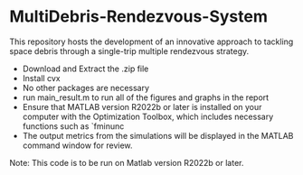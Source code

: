 # MultiDebris-Rendezvous-System
This repository hosts the development of an innovative approach to tackling space debris through a single-trip multiple rendezvous strategy. 


* Download and Extract the .zip file 
* Install cvx
* No other packages are necessary
* run main_result.m to run all of the figures and graphs in the report
* Ensure that MATLAB version R2022b or later is installed on your computer with the Optimization Toolbox, which includes necessary functions such as `fminunc
* The output metrics from the simulations will be displayed in the MATLAB command window for review.

Note: This code is to be run on Matlab version R2022b or later.


